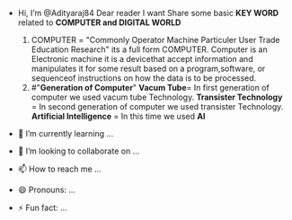 -  Hi, I’m @Adityaraj84
   Dear reader I want Share some basic **KEY WORD** related to **COMPUTER and DIGITAL WORLD**
   1. COMPUTER = "Commonly Operator Machine Particuler User Trade Education Research" its a full form COMPUTER. Computer is an Electronic machine it is a devicethat accept information
      and manipulates it for some result based on a program,software, or sequenceof instructions on how the data is to be processed.
   2. #"**Generation of Computer**" **Vacum Tube**= In first generation of computer we used vacum tube Technology.
                                      **Transister Technology** = In second generation of computer we used transister Technology.
                                       **Artificial Intelligence** = In this time we used **AI** 
  
- 🌱 I’m currently learning ...
- 💞️ I’m looking to collaborate on ...
- 📫 How to reach me ...
- 😄 Pronouns: ...
- ⚡ Fun fact: ...

<!---
Adityaraj84/Adityaraj84 is a ✨ special ✨ repository because its `README.md` (this file) appears on your GitHub profile.
You can click the Preview link to take a look at your changes.
--->
